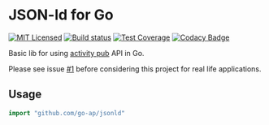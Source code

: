 # JSON-ld for Go

[![MIT Licensed](https://img.shields.io/github/license/go-ap/jsonld.svg)](https://raw.githubusercontent.com/go-ap/jsonld/master/LICENSE)
[![Build status](https://img.shields.io/travis/go-ap/jsonld.svg)](https://travis-ci.org/go-ap/jsonld)
[![Test Coverage](https://codecov.io/gh/go-ap/jsonld/branch/master/graph/badge.svg)](https://codecov.io/gh/go-ap/jsonld)
[![Codacy Badge](https://api.codacy.com/project/badge/Grade/29664f7ae6c643bca76700143e912cd3)](https://www.codacy.com/app/go-ap/jsonld/dashboard)
<!-- [![Go Report Card](https://goreportcard.com/badge/github.com/go-ap/jsonld)](https://goreportcard.com/report/github.com/go-ap/jsonld) -->

Basic lib for using [activity pub](https://www.w3.org/TR/activitypub/#Overview) API in Go.

Please see issue [#1](https://github.com/go-ap/activitypub.go/issues/1) before considering this project for real life applications.

## Usage

```go
import "github.com/go-ap/jsonld"
```
